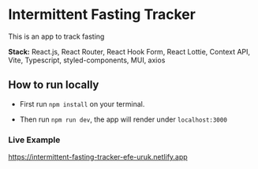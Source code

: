 # Intermittent Fasting Tracker

This is an app to track fasting

<b>Stack:</b> React.js, React Router, React Hook Form, React Lottie, Context API, Vite, Typescript, styled-components, MUI, axios

## How to run locally

- First run `npm install` on your terminal.

- Then run `npm run dev`, the app will render under `localhost:3000`

### Live Example

https://intermittent-fasting-tracker-efe-uruk.netlify.app
